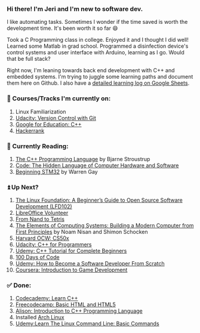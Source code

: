 ### Hi there! I'm Jeri and I'm new to software dev.

I like automating tasks. Sometimes I wonder if the time saved is worth the development time. It's been worth it so far 😄

Took a C Programming class in college. Enjoyed it and I thought I did well! Learned some Matlab in grad school. Programmed a disinfection device's control systems and user interface with Arduino, learning as I go. Would that be full stack?

Right now, I'm leaning towards back end development with C++ and embedded systems. I'm trying to juggle some learning paths and document them here on Github. I also have a [detailed learning log on Google Sheets](https://docs.google.com/spreadsheets/d/1i7UAxNMvgQR9_rG7uuJqwNiVmnOW0JaWfdZnVrNqjRk/edit?usp=sharing).

### 📝 Courses/Tracks I'm currently on:
1. Linux Familiarization
2. [Udacity: Version Control with Git](https://classroom.udacity.com/courses/ud123)
3. [Google for Education: C++](https://developers.google.com/edu/c++)
4. [Hackerrank](https://www.hackerrank.com/jerixmx)

### 📙 Currently Reading:
1. [The C++ Programming Language](https://www.stroustrup.com/4th.html) by Bjarne Stroustrup
2. [Code: The Hidden Language of Computer Hardware and Software](https://www.amazon.com/Code-Language-Computer-Hardware-Software/dp/0735611319)
3. [Beginning STM32](https://www.amazon.com/Beginning-STM32-Developing-FreeRTOS-libopencm3/dp/1484236238) by Warren Gay

### ⏫ Up Next?
1. [The Linux Foundation: A Beginner’s Guide to Open Source Software Development (LFD102)](https://training.linuxfoundation.org/training/beginners-guide-open-source-software-development/)
2. [LibreOffice Volunteer](https://www.volunteermatch.org/search/opp2933438.jsp)
3. [From Nand to Tetris](https://www.nand2tetris.org/)
4. [The Elements of Computing Systems: Building a Modern Computer from First Principles](https://www.amazon.com/Elements-Computing-Systems-Building-Principles/dp/0262640686/ref=ed_oe_p) by Noam Nisan and Shimon Schocken
5. [Harvard OCW: CS50x](https://cs50.harvard.edu/x/2021/)
6. [Udacity: C++ for Programmers](https://classroom.udacity.com/courses/ud210)
7. [Udemy: C++ Tutorial for Complete Beginners](https://www.udemy.com/share/101qVCAEQaeFlTQH4=/)
8. [100 Days of Code](https://www.100daysofcode.com/)
9. [Udemy: How to Become a Software Developer From Scratch](https://www.udemy.com/course/how-to-become-a-software-developer-from-scratch/)
10. [Coursera: Introduction to Game Development](https://www.coursera.org/learn/game-development/home/welcome)

### ✅ Done:
1. [Codecademy: Learn C++](https://www.codecademy.com/learn/learn-c-plus-plus)
2. [Freecodecamp: Basic HTML and HTML5](https://www.freecodecamp.org/learn/responsive-web-design/#basic-html-and-html5)
3. [Alison: Introduction to C++ Programming Language](https://alison.com/course/introduction-to-c-plus-plus-programming-language)
4. Installed [Arch Linux](https://wiki.archlinux.org/index.php/Installation_guide)
5. [Udemy:Learn The Linux Command Line: Basic Commands](https://www.udemy.com/share/101E2KAEQaeFlTQH4=/)
